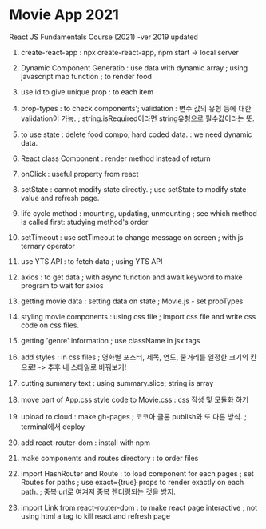 # Movie App 2021

React JS Fundamentals Course (2021)
-ver 2019 updated

1. create-react-app
   : npx create-react-app, npm start -> local server

2. Dynamic Component Generatio
   : use data with dynamic array
   ; using javascript map function
   ; to render food

3. use id to give unique prop
   : to each item

4. prop-types
   : to check components'; validation
   : 변수 값의 유형 등에 대한 validation이 가능.
   ; string.isRequired이라면 string유형으로 필수값이라는 뜻.

5. to use state
   : delete food compo; hard coded data.
   : we need dynamic data.

6. React class Component
   : render method instead of return

7. onClick
   : useful property from react

8. setState
   : cannot modify state directly.
   ; use setState to modify state value and refresh page.

9. life cycle method
   : mounting, updating, unmounting
   ; see which method is called first: studying method's order

10. setTimeout
    : use setTimeout to change message on screen
    ; with js ternary operator

11. use YTS API
    : to fetch data
    ; using YTS API

12. axios
    : to get data
    ; with async function and await keyword to make program to wait for axios

13. getting movie data
    : setting data on state
    ; Movie.js - set propTypes

14. styling movie components
    : using css file
    ; import css file and write css code on css files.

15. getting 'genre' information
    ; use className in jsx tags

16. add styles
    : in css files
    ; 영화별 포스터, 제목, 연도, 줄거리를 일정한 크기의 칸으로!
    -> 추후 내 스타일로 바꿔보기!

17. cutting summary text
    : using summary.slice; string is array

18. move part of App.css style code to Movie.css
    : css 작성 및 모듈화 하기

19. upload to cloud
    : make gh-pages
    ; 코코아 클론 publish와 또 다른 방식.
    ; terminal에서 deploy

20. add react-router-dom
    : install with npm

21. make components and routes directory
    : to order files

22. import HashRouter and Route
    : to load component for each pages
    ; set Routes for paths
    ; use exact={true} props to render exactly on each path.
    ; 중복 url로 여겨져 중복 렌더링되는 것을 방지.

23. import Link from react-router-dom
    : to make react page interactive
    ; not using html a tag to kill react and refresh page
